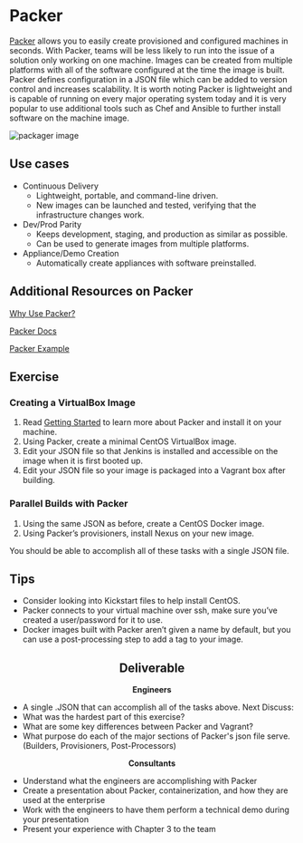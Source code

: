 # Packer

[Packer](https://www.packer.io/intro/index.html) allows you to easily create
provisioned and configured machines in seconds. With Packer, teams will be less likely to run into the issue of a solution only working on one machine. Images can be created from
multiple platforms with all of the software configured at the time the image is
built. Packer defines configuration in a JSON file which can be added to
version control and increases scalability. It is worth noting Packer is lightweight and is capable of running on every major operating system today and it is very popular to use additional tools such as Chef and Ansible to further install software on the machine image.

![packager image](img3/packer.svg ':size=350x350 :class=icon :alt= packer image')

## Use cases

- Continuous Delivery
  - Lightweight, portable, and command-line driven.
  - New images can be launched and tested, verifying that the infrastructure changes work.
- Dev/Prod Parity
  - Keeps development, staging, and production as similar as possible.
  - Can be used to generate images from multiple platforms.
- Appliance/Demo Creation
  - Automatically create appliances with software preinstalled.

## Additional Resources on Packer

[Why Use Packer?](https://www.packer.io/intro/why.html)

[Packer Docs](https://www.packer.io/docs/)

[Packer Example](https://medium.com/devopslinks/build-your-own-ec2-machine-images-with-packer-ansible-on-aws-for-immutable-aws-deployments-f7dbe81934a1)

## Exercise

### Creating a VirtualBox Image

1. Read [Getting Started](https://www.packer.io/intro/getting-started/install.html)
to learn more about Packer and install it on your machine.
2. Using Packer, create a minimal CentOS VirtualBox image.
3. Edit your JSON file so that Jenkins is installed and accessible on the image when it is first booted up.
4. Edit your JSON file so your image is packaged into a Vagrant box after building.

### Parallel Builds with Packer

1. Using the same JSON as before, create a CentOS Docker image.
2. Using Packer’s provisioners, install Nexus on your new image.

You should be able to accomplish all of these tasks with a single JSON file.

## Tips

- Consider looking into Kickstart files to help install CentOS.
- Packer connects to your virtual machine over ssh, make sure you’ve created a user/password for it to use.
- Docker images built with Packer aren’t given a name by default, but you can use a post-processing step to add a tag to your image.

<center>

## Deliverable

</center>

<div class="grid2"><div class="col">
<center>

**Engineers**

</center>

- A single .JSON that can accomplish all of the tasks above.
Next Discuss:
- What was the hardest part of this exercise?
- What are some key differences between Packer and Vagrant?
- What purpose do each of the major sections of Packer's json file serve. (Builders, Provisioners, Post-Processors)

</div><div class="col">
<center>

**Consultants**

</center>

- Understand what the engineers are accomplishing with Packer
- Create a presentation about Packer, containerization, and how they are used at the enterprise
- Work with the engineers to have them perform a technical demo during your presentation
- Present your experience with Chapter 3 to the team

</div></div>
